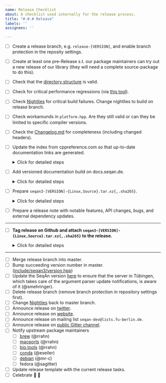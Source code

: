 ```yaml
---
name: Release Checklist
about: A checklist used internally for the release process.
title: "#.#.# Release"
labels: ''
assignees: ''

---
```


- [ ] Create a release branch, e.g. `release-[VERSION]`, and enable branch protection in the reposity settings.
- [ ] Create at least one pre-Release s.t. our package maintainers can try out a new release of our library (they will need a complete source-package to do this).
- [ ] Check that the [directory structure](https://github.com/seqan/seqan3/blob/master/doc/setup/quickstart_cmake/index.md) is valid.
- [ ] Check for critical performance regressions (via [this tool](https://github.com/wvandertoorn/cmp_benchmarks)).
- [ ] Check [Nightlies](http://cdash.seqan.de/index.php?project=SeqAn3) for critical build failures. Change nightlies to build on release branch.
- [ ] Check workarounds in `platform.hpp`. Are they still valid or can they be limited to specific compiler versions.
- [ ] Check the [Changelog.md](https://github.com/seqan/seqan3/blob/master/CHANGELOG.md) for completeness (including changed headers).
- [ ] Update the index from cppreference.com so that up-to-date documentation links are generated.
  <details><summary>Click for detailed steps</summary><br>

  Check for [new releases](https://github.com/PeterFeicht/cppreference-doc/releases) and update the link and hash
  in the [code base](https://github.com/seqan/seqan3/blob/b0b279689fa65c2431a5162f2d8acc3ca663f72d/test/documentation/seqan3-doxygen.cmake#L37).

  For the hash do

  ```
  wget -O- <link to html book> | sha256sum
  ```

  </details>
- [ ] Add versioned documentation build on docs.seqan.de.
  <details><summary>Click for detailed steps</summary>

  1. Build the documentation locally or use the artefact generated by the CI

  2. Create a #.#.# directory for the release in `/web/docs.seqan.de/htdocs/seqan/`

  3. Copy everything from the build (`doc_usr/html/*`) into the directory.

  4. Alter the file `/web/docs.seqan.de/htdocs/seqan3.html` with a link to the new documentation build.

  </details>
- [ ] Prepare `seqan3-[VERSION]-{Linux,Source}.tar.xz{,.sha265}`.
  <details><summary>Click for detailed steps</summary><br>

  Make a fresh clone of the repository.
  ```
  mkdir package-build

  git clone https://github.com/seqan/seqan3.git
  cd seqan3

  git checkout release-[VERSION] # version to pack

  git submodule init
  git submodule update

  cd ../package-build

  cmake ../seqan3 # configure

  cpack # builds binary package, e.g. seqan3-[VERSION]-Linux.tar.xz{,.sha265}

  cmake --build . --target package_source # builds source package, e.g. seqan3-[VERSION]-Source.tar.xz{,.sha265}
  ```

  Note: Do not do `git clone --recurse-submodules https://github.com/seqan/seqan3.git` because it will recursively
  pull sub-submodules which we do not want!

  </details>
- [ ] Prepare a release note with notable features, API changes, bugs, and external dependency updates.

---

- [ ] **Tag release on Github and attach `seqan3-[VERSION]-{Linux,Source}.tar.xz{,.sha265}` to the release.**

  <details><summary>Click for detailed steps</summary><br>

  Github is not able to create annotated releases (https://github.com/seqan/product_backlog/issues/159), so we have to manually sign the release.
  Make sure you have set up [signed commits](https://docs.github.com/en/github/authenticating-to-github/signing-commits).
  ```bash
  git checkout release-[VERSION]
  git tag -s [VERSION]
  git push upstream [VERSION]
  ```

  You will need to provide a tag message. We use the first sentences of the release note:

  E.g. (see https://github.com/seqan/seqan3/tags)
  ```
  SeqAn 3.0.2 Release


  Despite all circumstances, we are excited to present a new update of our SeqAn library.
  We present some great new features and also a lot of usability improvements.
  Among others, this release will fully comply with the final C++-20 standard.

  :warning: In this release we harmonised the algorithm configurations for a better user experience.
  This, much like 2020, will break a lot of code. But rest assured that the changes are easy to apply and are worth every bit. :smile:

  You can find a comprehensive list of the changes in our [changelog](http://docs.seqan.de/seqan/3.0.2/about_changelog.html).
  ```

  </details>

---

- [ ] Merge release branch into master.
- [ ] Bump succeeding version number in master. ([include/seqan3/version.hpp](https://github.com/seqan/seqan3/blob/3.0.2/include/seqan3/version.hpp#L19-L24))
- [ ] Update the SeqAn version [here](https://github.com/OpenMS/usage_plots/blob/master/seqan_versions.txt) to ensure
      that the server in Tübingen, which takes care of the argument parser update notifications, is aware of it
      (@smehringer).
- [ ] Delete release branch (remove branch protection in repository settings first).
- [ ] Change [Nightlies](http://cdash.seqan.de/index.php?project=SeqAn3) back to master branch.
- [ ] Announce release on [twitter](https://twitter.com/seqanlib).
- [ ] Announce release on [website](https://www.seqan.de).
- [ ] Announce release on mailing list `seqan-dev@lists.fu-berlin.de`.
- [ ] Announce release on [public Gitter channel](https://gitter.im/seqan/Lobby).
- [ ] Notify upstream package maintainers
  - [ ] [brew](https://github.com/brewsci/homebrew-bio/tree/develop/Formula/seqan%403.rb) (@rrahn)
  - [ ] [macports](https://github.com/macports/macports-ports/tree/master/science/seqan3/Portfile) (@rrahn)
  - [ ] [bio.tools](https://bio.tools/seqan) (@rrahn)
  - [ ] [conda](https://github.com/bioconda/bioconda-recipes/tree/master/recipes/seqan3) (@eseiler)
  - [ ] [debian](https://tracker.debian.org/pkg/seqan3) (@mr-c)
  - [ ] fedora (@sagitter)
- [ ] Update release template with the current release tasks.
- [ ] Celebrate :tada: :beer:
